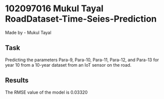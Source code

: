 # 102097016 Mukul Tayal RoadDataset-Time-Seies-Prediction

Made by - Mukul Tayal

## Task
Predicting the parameters Para-9, Para-10, Para-11, Para-12, and Para-13 for year 10 from a 10-year dataset from an IoT sensor on the road.

## Results
The RMSE value of the model is 0.03320

